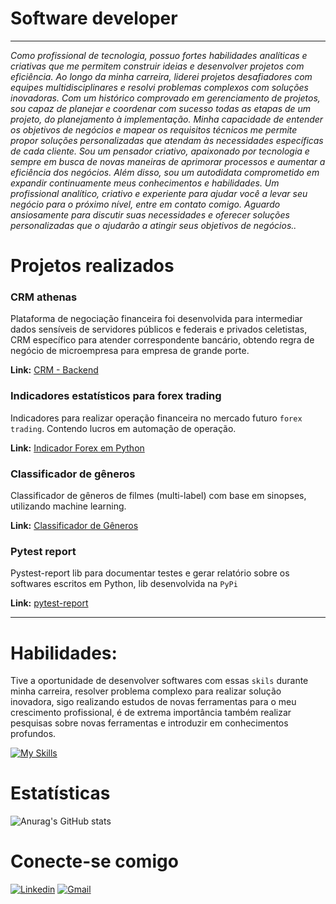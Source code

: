 #  Software developer
---
*Como profissional de tecnologia, possuo fortes habilidades analíticas e criativas que me permitem construir ideias e desenvolver projetos com eficiência. Ao longo da minha carreira, liderei projetos desafiadores com equipes multidisciplinares e resolvi problemas complexos com soluções inovadoras. Com um histórico comprovado em gerenciamento de projetos, sou capaz de planejar e coordenar com sucesso todas as etapas de um projeto, do planejamento à implementação. Minha capacidade de entender os objetivos de negócios e mapear os requisitos técnicos me permite propor soluções personalizadas que atendam às necessidades específicas de cada cliente. Sou um pensador criativo, apaixonado por tecnologia e sempre em busca de novas maneiras de aprimorar processos e aumentar a eficiência dos negócios. Além disso, sou um autodidata comprometido em expandir continuamente meus conhecimentos e habilidades. Um profissional analítico, criativo e experiente para ajudar você a levar seu negócio para o próximo nível, entre em contato comigo. Aguardo ansiosamente para discutir suas necessidades e oferecer soluções personalizadas que o ajudarão a atingir seus objetivos de negócios..*


# Projetos realizados

### CRM athenas 
Plataforma de negociação financeira foi desenvolvida para intermediar dados sensíveis de servidores públicos e federais e privados celetistas, CRM específico para atender correspondente bancário, obtendo regra de negócio de microempresa para empresa de grande porte. 

**Link:**
<a href="https://github.com/Hedriss10/Banking-platform-project">CRM - Backend</a>

### Indicadores estatísticos para forex trading

Indicadores para realizar operação financeira no mercado futuro `forex trading`. Contendo lucros em automação de operação.

**Link:**
<a href="https://github.com/Hedriss10/project_fynance_indicators">Indicador Forex em Python</a>


### Classificador de gêneros
Classificador de  gêneros de filmes (multi-label) com base em sinopses, utilizando machine learning.

**Link:**
<a href="https://github.com/Hedriss10/joyn-rh-machine-learning"> Classificador de Gêneros</a>


### Pytest report
Pystest-report lib para documentar testes e gerar relatório sobre os softwares escritos em Python, lib desenvolvida na `PyPi`

**Link:**
<a href="https://pypi.org/project/pytestreport-md/">pytest-report</a>

---

# Habilidades:
Tive a oportunidade de desenvolver softwares com essas `skils` durante minha carreira, resolver problema complexo para realizar solução inovadora, sigo realizando estudos de novas ferramentas para o meu crescimento profissional, é de extrema importância também realizar pesquisas sobre novas ferramentas e introduzir em conhecimentos profundos.

[![My Skills](https://skillicons.dev/icons?i=python,django,flask,fastapi,tensorflow,postgresql,javascript,selenium,jenkins,docker&theme=light)](https://skillicons.dev)

# Estatísticas
![Anurag's GitHub stats](https://github-readme-stats.vercel.app/api?username=Hedriss10&show_icons=true&theme=transparent)



# Conecte-se comigo
[![Linkedin](https://img.shields.io/badge/-LinkedIn-%230077B5?style=for-the-badge&logo=linkedin&logoColor=white)](https://www.linkedin.com/in/hedriss10/)
[![Gmail](https://img.shields.io/badge/Gmail-D14836?style=for-the-badge&logo=gmail&logoColor=white)](mailto:hedrisgts@gmail.com "hedrisgts@gamil.com")

